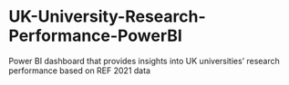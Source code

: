 # UK-University-Research-Performance-PowerBI
Power BI dashboard that provides insights into UK universities’ research performance based on REF 2021 data
